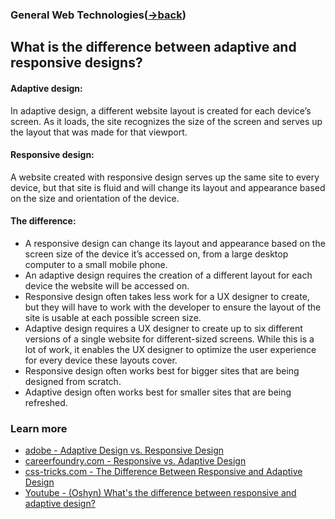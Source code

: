 ### General Web Technologies([->back](https://github.com/AbdKayali3/Collection-of-Front-End-interview-questions/blob/main/Categories/General-web-tech/general-web.md))


## What is the difference between adaptive and responsive designs?


#### Adaptive design:
In adaptive design, a different website layout is created for each device’s screen. As it loads, the site recognizes the size of the screen and serves up the layout that was made for that viewport.

#### Responsive design:
A website created with responsive design serves up the same site to every device, but that site is fluid and will change its layout and appearance based on the size and orientation of the device.

#### The difference:
- A responsive design can change its layout and appearance based on the screen size of the device it’s accessed on, from a large desktop computer to a small mobile phone.
- An adaptive design requires the creation of a different layout for each device the website will be accessed on.
- Responsive design often takes less work for a UX designer to create, but they will have to work with the developer to ensure the layout of the site is usable at each possible screen size.
- Adaptive design requires a UX designer to create up to six different versions of a single website for different-sized screens. While this is a lot of work, it enables the UX designer to optimize the user experience for every device these layouts cover.
- Responsive design often works best for bigger sites that are being designed from scratch.
- Adaptive design often works best for smaller sites that are being refreshed.




### Learn more
- [adobe - Adaptive Design vs. Responsive Design](https://xd.adobe.com/ideas/process/ui-design/adaptive-design-vs-responsive-design/)
- [careerfoundry.com - Responsive vs. Adaptive Design](https://careerfoundry.com/en/blog/ui-design/responsive-vs-adaptive-design/#:~:text=A%20responsive%20design%20can%20change,website%20will%20be%20accessed%20on.)
- [css-tricks.com - The Difference Between Responsive and Adaptive Design](https://css-tricks.com/the-difference-between-responsive-and-adaptive-design/)
- [Youtube - (Oshyn) What's the difference between responsive and adaptive design?](https://www.youtube.com/watch?v=oZuPfEWgfPQ)
